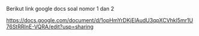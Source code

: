 Berikut link google docs soal nomor 1 dan 2

https://docs.google.com/document/d/1opHmYrDKjElAudU3qpXCVhkl5mr1U76StRRInE-VQRA/edit?usp=sharing
